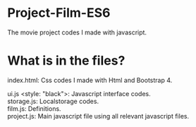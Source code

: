 # Project-Film-ES6
The movie project codes I made with javascript.

# What is in the files?
index.html: Css codes I made with Html and Bootstrap 4.

ui.js <style: "black">: Javascript interface codes. <br>
storage.js: Localstorage codes.<br>
film.js: Definitions.<br>
project.js: Main javascript file using all relevant javascript files.<br>
